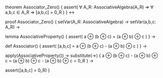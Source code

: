 theorem Associator_Zero() {
  assert(
    ∀ A_R: AssociativeAlgebra(A_R) ⇒
    ∀ a,b,c ∈ A_R ⇒
    [a,b,c] = 0_R
  )
} ↔

proof Associator_Zero() {
  setVar(A_R: AssociativeAlgebra) →
  setVar(a,b,c: A_R) →
  
  lemma AssociativeProperty() {
    assert(
      a ⊕ (b ⊕ c) = (a ⊕ b) ⊕ c
    )
  } →

  def Associator() {
    assert(
      [a,b,c] = a ⊕ (b ⊕ c) - (a ⊕ b) ⊕ c
    )
  } →

  apply(AssociativeProperty()) →
  substitute(→) {
    a ⊕ (b ⊕ c) - (a ⊕ b) ⊕ c =
    (a ⊕ b) ⊕ c - (a ⊕ b) ⊕ c =
    0_R
  } →
  
  assert([a,b,c] = 0_R)
}